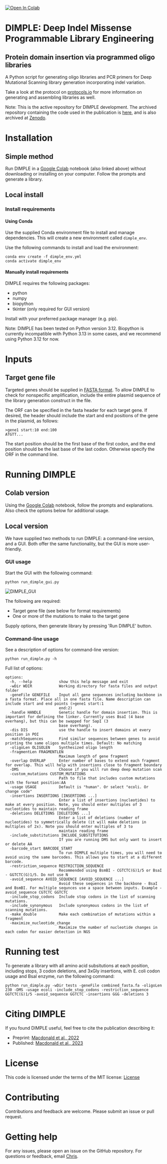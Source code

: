 [![Open In Colab](https://colab.research.google.com/assets/colab-badge.svg)](https://colab.research.google.com/github/coywil26/DIMPLE/blob/master/DIMPLE.ipynb)

# DIMPLE: Deep Indel Missense Programmable Library Engineering

## Protein domain insertion via programmed oligo libraries

A Python script for generating oligo libraries and PCR primers for Deep Mutational Scanning library generation incorporating indel variation.

Take a look at the protocol on [protocols.io](https://www.protocols.io/view/dimple-library-generation-and-assembly-protocol-rm7vzy7k8lx1) for more information on generating and assembling libraries as well.

Note: This is the active repository for DIMPLE development. The archived repository containing the code used in the publication is [here](https://github.com/odcambc/DIMPLE), and is also archived at [Zenodo](https://zenodo.org/records/7574261).

# Installation

## Simple method

Run DIMPLE in a [Google Colab](https://colab.research.google.com/github/coywil26/DIMPLE/blob/master/DIMPLE.ipynb) notebook (also linked above) without downloading or installing on your computer. Follow the prompts and generate a library.

## Local install

### Install requirements

#### Using Conda

Use the supplied Conda environment file to install and manage dependencies. This will create a new environment called `dimple_env`.

Use the following commands to install and load the environment:

```{bash}
conda env create -f dimple_env.yml
conda activate dimple_env
```

#### Manually install requirements

DIMPLE requires the following packages:

- python
- numpy
- biopython
- tkinter (only required for GUI version)

Install with your preferred package manager (e.g. pip).

Note: DIMPLE has been tested on Python version 3.12. Biopython is currently incompatible with Python 3.13 in some cases, and we recommend using Python 3.12 for now.

# Inputs

## Target gene file

Targeted genes should be supplied in [FASTA format](https://en.wikipedia.org/wiki/FASTA_format). To allow DIMPLE to check for nonspecific amplification, include the entire plasmid sequence of the library generation construct in the file.

The ORF can be specified in the fasta header for each target gene. If desired, the header should include the start and end positions of the gene in the plasmid, as follows:

```{text}
>gene1 start:10 end:100
ATGTT...
```

The start position should be the first base of the first codon, and the end position should be the last base of the last codon. Otherwise specify the ORF in the command line.

# Running DIMPLE

## Colab version

Using the [Google Colab](https://colab.research.google.com/github/coywil26/DIMPLE/blob/master/DIMPLE.ipynb) notebook, follow the prompts and explanations. Also check the options below for additional usage.

## Local version

We have supplied two methods to run DIMPLE: a command-line version, and a GUI.
Both offer the same functionality, but the GUI is more user-friendly.

### GUI usage

Start the GUI with the following command:

```{bash}
python run_dimple_gui.py
```

![DIMPLE_GUI](DIMPLE/data/DIMPLE_GUI.png)

The following are required:

- Target gene file (see below for format requirements)
- One or more of the mutations to make to the target gene

Supply options, then generate library by pressing 'Run DIMPLE' button.

### Command-line usage

See a description of options for command-line version:

```{bash}
python run_dimple.py -h
```

Full list of options:

```{text}
options:
  -h, --help            show this help message and exit
  -wDir WDIR            Working directory for fasta files and output folder
  -geneFile GENEFILE    Input all gene sequences including backbone in a fasta format. Place all in one fasta file. Name description can include start and end points (>gene1 start:1
                        end:2)
  -handle HANDLE        Genetic handle for domain insertion. This is important for defining the linker. Currently uses BsaI (4 base overhang), but this can be swapped for SapI (3
                        base overhang).
  -dis DIS              use the handle to insert domains at every position in POI
  -matchSequences       Find similar sequences between genes to avoid printing the same oligos multiple times. Default: No matching
  -oligoLen OLIGOLEN    Synthesized oligo length
  -fragmentLen FRAGMENTLEN
                        Maximum length of gene fragment
  -overlap OVERLAP      Enter number of bases to extend each fragment for overlap. This will help with insertions close to fragment boundary
  -DMS                  Choose if you will run deep deep mutation scan
  -custom_mutations CUSTOM_MUTATIONS
                        Path to file that includes custom mutations with the format position:AA
  -usage USAGE          Default is "human". Or select "ecoli. Or change code"
  -insertions INSERTIONS [INSERTIONS ...]
                        Enter a list of insertions (nucleotides) to make at every position. Note, you should enter multiples of 3 nucleotides to maintain reading frame
  -deletions DELETIONS [DELETIONS ...]
                        Enter a list of deletions (number of nucleotides) to symmetrically delete (it will make deletions in multiples of 2x). Note you should enter multiples of 3 to
                        maintain reading frame
  -include_substitutions INCLUDE_SUBSTITUTIONS
                        If you are running DMS but only want to insert or delete AA
  -barcode_start BARCODE_START
                        To run DIMPLE multiple times, you will need to avoid using the same barcodes. This allows you to start at a different barcode.
  -restriction_sequence RESTRICTION_SEQUENCE
                        Recommended using BsmBI - CGTCTC(G)1/5 or BsaI - GGTCTC(G)1/5. Do not use N
  -avoid_sequence AVOID_SEQUENCE [AVOID_SEQUENCE ...]
                        Avoid these sequences in the backbone - BsaI and BsmBI. For multiple sequnces use a space between inputs. Example -avoid_sequence CGTCTC GGTCTC
  -include_stop_codons  Include stop codons in the list of scanning mutations.
  -include_synonymous   Include synonymous codons in the list of scanning mutations.
  -make_double          Make each combination of mutations within a fragment
  -maximize_nucleotide_change
                        Maximize the number of nucleotide changes in each codon for easier detection in NGS
```

# Running test

To generate a library with all amino acid subsitutions at each position, including stops, 3 codon deletions, and 3xGly insertions, with E. coli codon usage and BsaI enzyme, run the following command:
  
  ```{bash}
python run_dimple.py -wDir tests -geneFile combined_fasta.fa -oligoLen 230 -DMS -usage ecoli -include_stop_codons -restriction_sequence GGTCTC(G)1/5 -avoid_sequence GGTCTC -insertions GGG -deletions 3
```

# Citing DIMPLE

If you found DIMPLE useful, feel free to cite the publication describing it:

- Preprint: [Macdonald et al., 2022](https://doi.org/10.1101/2022.07.26.501589)
- Published: [Macdonald et al., 2023](https://doi.org/10.1186/s13059-023-02880-6)

# License

This code is licensed under the terms of the MIT license: [License](License.txt)

# Contributing

Contributions and feedback are welcome. Please submit an issue or pull request.

# Getting help

For any issues, please open an issue on the GitHub repository. For questions or feedback, email [Chris](https://www.wcoyotelab.com/members/).
